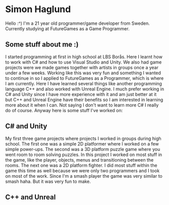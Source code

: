 # Simon Haglund

Hello :^)
I'm a 21 year old programmer/game developer from Sweden. Currently studying at FutureGames as a Game Programmer.

## Some stuff about me :)
I started programming at first in high school at LBS Borås. Here I learnt how to work with C# and how to use Visual Studio and Unity. We also had game projects were we made games together with artists in groups once a year under a few weeks. Working like this was very fun and something I wanted to continue in so I applied to FutureGames as a Programmer, which is where I am currently. Here I have learned several things like another programming language C++ and also worked with Unreal Engine. I much prefer working in C# and Unity since I have more experience with it and am just better at it but C++ and Unreal Engine have their benefits so I am interested in learning more about it when I can. Not saying I don't want to learn more C# I really do of course. Anyway here is some stuff I've worked on:

## C# and Unity
My first three game projects where projects I worked in groups during high school. The first one was a simple 2D platformer where I worked on a few simple power-ups. The second was a 3D platform puzzle game where you went room to room solving puzzles. In this project I worked on most stuff in the game, like the player, objects, menus and transitioning between the rooms. The next one was a 2D platform fighter. I did most stuff within the game this time as well because we were only two programmers and I took on most of the work. Since I'm a smash player the game was very similar to smash haha. But it was very fun to make. 


## C++ and Unreal
